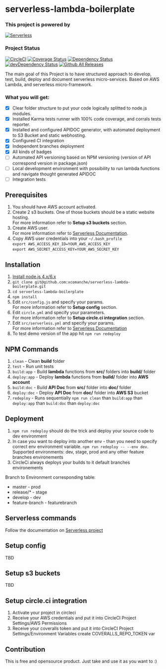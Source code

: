 # serverless-lambda-boilerplate
### This project is powered by
[![Serverless](https://files.readme.io/PxwIpAFoRCaTxnA20bxL_logo_readmeio_serverless.png)](https://serverless.com/)

### Project Status
[![CircleCI](https://img.shields.io/circleci/project/github/xcomanche/serverless-lambda-boilerplate/master.svg)](https://circleci.com/gh/xcomanche/serverless-lambda-boilerplate/tree/master) 
[![Coverage Status](https://coveralls.io/repos/github/xcomanche/serverless-lambda-boilerplate/badge.svg)](https://coveralls.io/github/xcomanche/serverless-lambda-boilerplate) 
[![Dependency Status](https://david-dm.org/xcomanche/serverless-lambda-boilerplate.svg)](https://david-dm.org/xcomanche/serverless-lambda-boilerplate)
[![devDependency Status](https://david-dm.org/xcomanche/serverless-lambda-boilerplate/dev-status.svg)](https://david-dm.org/xcomanche/serverless-lambda-boilerplate?type=dev)
[![Github All Releases](https://img.shields.io/github/downloads/xcomanche/serverless-lambda-boilerplate/total.svg)](https://codeload.github.com/xcomanche/serverless-lambda-boilerplate/zip/master)

The main goal of this Project is to have structured approach to develop, test, build, deploy and document serverless micro-services. Based on AWS Lambda, and serverless micro-framework.

### What you will get:
- [x] Clear folder structure to put your code logically splitted to node.js modules.
- [x] Installed Karma tests runner with 100% code coverage, and corrals tests reporter. 
- [x] Installed and configured APIDOC generator, with automated deployment to S3 Bucket and static webhosting.
- [x] Configured CI integration
- [x] Independent branches deployment
- [x] All kinds of badges
- [ ] Automated API versioning based on NPM versioning (version of API correspond version in package.json)
- [ ] Local development environment with possibility to run lambda functions and navigate thought generated APIDOC
- [ ] Integration tests

## Prerequisites
1. You should have AWS account activated.
1. Create 2 s3 buckets. One of those buckets should be a static website hosting. <br/>For more information refer to <b>Setup s3 buckets</b> section.
1. Create AWS user. <br/>For more information refer to [Serverless Documentation](https://serverless.com/framework/docs/providers/aws/guide/credentials/).
1. Copy AWS user credentials into your `~/.bash_profile` <br/>
`export AWS_ACCESS_KEY_ID=YOUR_AWS_ACCESS_KEY`<br/>
`export AWS_SECRET_ACCESS_KEY=YOUR_AWS_SECRET_KEY`

## Installation
1. [Install node.js 4.x/6.x](https://nodejs.org/en/download/) 
1. `git clone git@github.com:xcomanche/serverless-lambda-boilerplate.git`
1. `cd serverless-lambda-boilerplate`
1. `npm install`
1. Edit `src/config.js` and specify your params. <br/>For more information refer to <b>Setup config</b> section.
1. Edit `circle.yml` and specify your parameters. <br/>For more information refer to <b>Setup circle.ci integration</b> section.
1. Edit `src/serverless.yml` and specify your params. <br/>For more information refer to [Serverless Documentation](https://serverless.com/framework/docs/providers/aws/guide/services/)
1. To test demo version of the app hit `npm run redeploy`

## NPM Commands
1. `clean` - Clean <b>build</b> folder
1. `test` - Run unit tests
1. `build:app` - Build <b>lambda</b> functions from <b>src/</b> folders into <b>build/</b> folder
1. `deploy:app` - Deploy <b>lambda</b> functions from <b>build/</b> folder into <b>AWS account</b>
1. `build:doc` - Build <b>API Doc</b> from <b>src/</b> folder into <b>doc/</b> folder
1. `deploy:doc` - Deploy <b>API Doc</b> from <b>doc/</b> folder into <b>AWS S3</b> bucket
1. `redeploy` - Runs sequentially `npm run clean` than `build:app` than `deploy:app` than `build:doc` than `deploy:doc`

## Deployment
1. `npm run redeploy` should do the trick and deploy your source code to dev environment
1. In case you want to deploy into another env - than you need to specify correct env environment variable. `npm run redeploy -- --env dev`. Supported environments: dev, stage, prod and any other feature branches environements
1. CircleCi always deploys your builds to it default branches environements

Branch to Environment corresponding table:
* master - prod
* release/* - stage
* develop - dev
* feature-branch - featurebranch

## Serverless commands
Follow the documentation on [Serverless project](https://serverless.com/) 

## Setup config
TBD

## Setup s3 buckets
TBD

## Setup circle.ci integration
1. Activate your project in circleci
1. Receive your AWS credentials and put it into CircleCI Project Settings/AWS Permissions
1. Receive your coveralls token and put it into CircleCI Project Settings/Environment Variables create COVERALLS_REPO_TOKEN var

## Contribution
This is free and opensource product. Just take and use it as you want to :)
